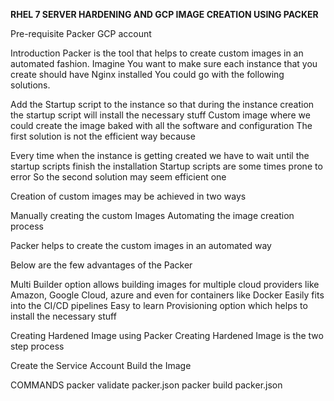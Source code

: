 **RHEL 7 SERVER HARDENING AND GCP IMAGE CREATION USING PACKER**


Pre-requisite
Packer
GCP account

Introduction
Packer is the tool that helps to create custom images in an automated fashion. Imagine You want to make sure each instance that you create should have Nginx installed You could go with the following solutions.

Add the Startup script to the instance so that during the instance creation the startup script will install the necessary stuff
Custom image where we could create the image baked with all the software and configuration
The first solution is not the efficient way because

Every time when the instance is getting created we have to wait until the startup scripts finish the installation
Startup scripts are some times prone to error
So the second solution may seem efficient one

Creation of custom images may be achieved in two ways

Manually creating the custom Images
Automating the image creation process

Packer helps to create the custom images in an automated way

Below are the few advantages of the Packer

Multi Builder option allows building images for multiple cloud providers like Amazon, Google Cloud, azure and even for containers like Docker
Easily fits into the CI/CD pipelines
Easy to learn
Provisioning option which helps to install the necessary stuff





Creating Hardened Image using Packer
Creating Hardened Image is the two step process

Create the Service Account
Build the Image




COMMANDS
packer validate packer.json
packer build packer.json
